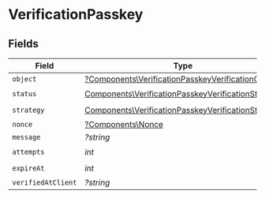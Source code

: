 # VerificationPasskey


## Fields

| Field                                                                                                                    | Type                                                                                                                     | Required                                                                                                                 | Description                                                                                                              |
| ------------------------------------------------------------------------------------------------------------------------ | ------------------------------------------------------------------------------------------------------------------------ | ------------------------------------------------------------------------------------------------------------------------ | ------------------------------------------------------------------------------------------------------------------------ |
| `object`                                                                                                                 | [?Components\VerificationPasskeyVerificationObject](../../Models/Components/VerificationPasskeyVerificationObject.md)    | :heavy_minus_sign:                                                                                                       | N/A                                                                                                                      |
| `status`                                                                                                                 | [Components\VerificationPasskeyVerificationStatus](../../Models/Components/VerificationPasskeyVerificationStatus.md)     | :heavy_check_mark:                                                                                                       | N/A                                                                                                                      |
| `strategy`                                                                                                               | [Components\VerificationPasskeyVerificationStrategy](../../Models/Components/VerificationPasskeyVerificationStrategy.md) | :heavy_check_mark:                                                                                                       | N/A                                                                                                                      |
| `nonce`                                                                                                                  | [?Components\Nonce](../../Models/Components/Nonce.md)                                                                    | :heavy_minus_sign:                                                                                                       | N/A                                                                                                                      |
| `message`                                                                                                                | *?string*                                                                                                                | :heavy_minus_sign:                                                                                                       | N/A                                                                                                                      |
| `attempts`                                                                                                               | *int*                                                                                                                    | :heavy_check_mark:                                                                                                       | N/A                                                                                                                      |
| `expireAt`                                                                                                               | *int*                                                                                                                    | :heavy_check_mark:                                                                                                       | N/A                                                                                                                      |
| `verifiedAtClient`                                                                                                       | *?string*                                                                                                                | :heavy_minus_sign:                                                                                                       | N/A                                                                                                                      |